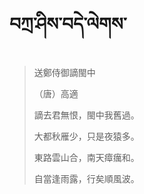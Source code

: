 # བཀྲ་ཤིས་བདེ་ལེགས་
> 送鄭侍御謫閩中
> 
> （唐）高適
> 
> 謫去君無恨，閩中我舊過。
> 
> 大都秋雁少，只是夜猿多。
> 
> 東路雲山合，南天瘴癘和。
> 
> 自當逢雨露，行矣順風波。
>
